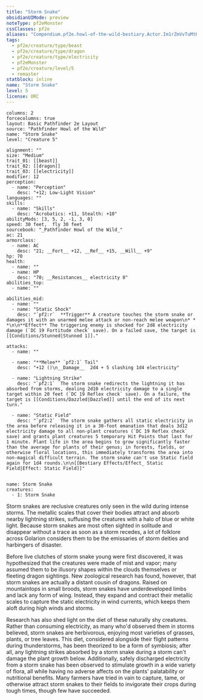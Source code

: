 ```yaml
---
title: "Storm Snake"
obsidianUIMode: preview
noteType: pf2eMonster
cssClasses: pf2e
aliases: "Compendium.pf2e.howl-of-the-wild-bestiary.Actor.Im1rZmVvTuMtKjTD" 
tags:
  - pf2e/creature/type/beast
  - pf2e/creature/type/dragon
  - pf2e/creature/type/electricity
  - pf2eMonster
  - pf2e/creature/level/5
  - remaster
statblock: inline
name: "Storm Snake"
level: 5
license: ORC
---
```


```statblock
columns: 2
forcecolumns: true
layout: Basic Pathfinder 2e Layout
source: "Pathfinder Howl of the Wild"
name: "Storm Snake"
level: "Creature 5"

alignment: ""
size: "Medium"
trait_01: [[beast]]
trait_02: [[dragon]]
trait_03: [[electricity]]
modifier: 12
perception:
  - name: "Perception"
    desc: "+12; Low-Light Vision"
languages: ""
skills:
  - name: "Skills"
    desc: "Acrobatics: +11, Stealth: +10"
abilityMods: [3, 5, 2, -1, 3, 0]
speed: 30 feet,  fly 30 feet
sourcebook: "_Pathfinder Howl of the Wild_"
ac: 21
armorclass:
  - name: AC
    desc: "21; __Fort__ +12, __Ref__ +15, __Will__ +9"
hp: 70
health:
  - name: ""
  - name: HP
    desc: "70; __Resistances__ electricity 8"
abilities_top:
  - name: ""

abilities_mid:
  - name: ""
  - name: "Static Shock"
    desc: "`pf2:r`  **Trigger** A creature touches the storm snake or damages it with an unarmed melee attack or non-reach melee weapon\n* * *\n\n**Effect** The triggering enemy is shocked for 2d8 electricity damage (`DC 19 Fortitude check` save). On a failed save, the target is [[Conditions/Stunned|Stunned 1]]."

attacks:
  - name: ""

  - name: "**Melee** `pf2:1` Tail"
    desc: "+12 ()\n__Damage__  2d4 + 5 slashing 1d4 electricity"

  - name: "Lightning Strike"
    desc: "`pf2:1`  The storm snake redirects the lightning it has absorbed from storms, dealing 2d10 electricity damage to a single target within 20 feet (`DC 19 Reflex check` save). On a failure, the target is [[Conditions/Dazzled|Dazzled]] until the end of its next turn."

  - name: "Static Field"
    desc: "`pf2:2`  The storm snake gathers all static electricity in the area before releasing it in a 30-foot emanation that deals 3d12 electricity damage to all non-plant creatures (`DC 19 Reflex check` save) and grants plant creatures 5 temporary Hit Points that last for 1 minute. Plant life in the area begins to grow significantly faster than the average for plants of their genus; in forests, fields, or otherwise floral locations, this immediately transforms the area into non-magical difficult terrain. The storm snake can't use Static field again for 1d4 rounds.\n\n[[Bestiary Effects/Effect_ Static Field|Effect: Static Field]]"
 
```

```encounter-table
name: Storm Snake
creatures:
  - 1: Storm Snake
```



Storm snakes are reclusive creatures only seen in the wild during intense storms. The metallic scales that cover their bodies attract and absorb nearby lightning strikes, suffusing the creatures with a halo of blue or white light. Because storm snakes are most often sighted in solitude and disappear without a trace as soon as a storm recedes, a lot of folklore across Golarion considers them to be the emissaries of storm deities and harbingers of disaster.

Before live clutches of storm snake young were first discovered, it was hypothesized that the creatures were made of mist and vapor; many assumed them to be illusory shapes within the clouds themselves or fleeting dragon sightings. New zoological research has found, however, that storm snakes are actually a distant cousin of dragons. Raised on mountaintops in small broods, storm snakes have underdeveloped limbs and lack any form of wing. Instead, they expand and contract their metallic scales to capture the static electricity in wind currents, which keeps them aloft during high winds and storms.

Research has also shed light on the diet of these naturally shy creatures. Rather than consuming electricity, as many who'd observed them in storms believed, storm snakes are herbivorous, enjoying most varieties of grasses, plants, or tree leaves. This diet, considered alongside their flight patterns during thunderstorms, has been theorized to be a form of symbiosis; after all, any lightning strikes absorbed by a storm snake during a storm can't damage the plant growth below. Additionally, safely discharged electricity from a storm snake has been observed to stimulate growth in a wide variety of flora, all while having no adverse affects on the plants' palatability or nutritional benefits. Many farmers have tried in vain to capture, tame, or otherwise attract storm snakes to their fields to invigorate their crops during tough times, though few have succeeded.
